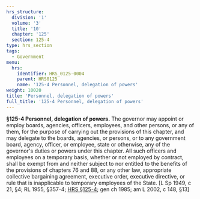 ```yaml
---
hrs_structure:
  division: '1'
  volume: '3'
  title: '10'
  chapter: '125'
  section: 125-4
type: hrs_section
tags:
  - Government
menu:
  hrs:
    identifier: HRS_0125-0004
    parent: HRS0125
    name: '125-4 Personnel, delegation of powers'
weight: 10020
title: 'Personnel, delegation of powers'
full_title: '125-4 Personnel, delegation of powers'
---
```

**§125-4 Personnel, delegation of powers.** The governor may appoint or employ boards, agencies, officers, employees, and other persons, or any of them, for the purpose of carrying out the provisions of this chapter, and may delegate to the boards, agencies, or persons, or to any government board, agency, officer, or employee, state or otherwise, any of the governor's duties or powers under this chapter. All such officers and employees on a temporary basis, whether or not employed by contract, shall be exempt from and neither subject to nor entitled to the benefits of the provisions of chapters 76 and 88, or any other law, appropriate collective bargaining agreement, executive order, executive directive, or rule that is inapplicable to temporary employees of the State. [L Sp 1949, c 21, §4; RL 1955, §357-4; [HRS §125-4](/title-10/chapter-125/section-125-4/); gen ch 1985; am L 2002, c 148, §13]